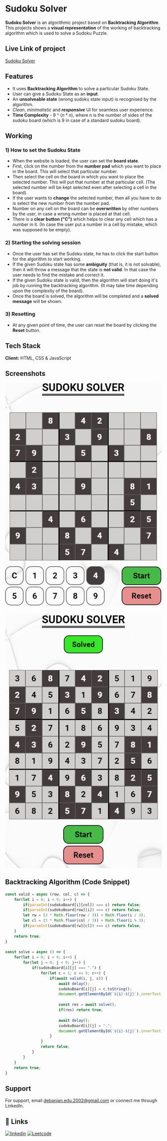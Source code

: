 
# Sudoku Solver

**Sudoku Solver** is an algorithmic project based on **Backtracking Algorithm**. 
This projects shows a **visual representation** of the working of backtracking algorithm which is used to solve a Sudoku Puzzle.
## Live Link of project

[Sudoku Solver](https://debanjan-2002.github.io/Sudoku-Solver/)


## Features

- It uses **Backtracking Algorithm** to solve a particular Sudoku State.
- User can give a Sudoku State as an **input**.
- An **unsolveable state** (wrong sudoku state input) is recognised by the algorithm. 
- *Clean*, *minimalistic* and ***responsive*** UI for seamless user experience.
- **Time Complexity** - 9 ^ $(n * n)$, where n is the number of sides of the sudoku board (which is 9 in case of a standard sudoku board).
## Working

### 1) How to set the Sudoku State
- When the website is loaded, the user can set the **board state**.
- First, click on the number from the **number pad** which you want to place in the board. This will select that particular number.
- Then select the cell on the board in which you want to place the selected number. This will put that number at that particular cell. (The selected number will be kept selected even after selecting a cell in the board).
- If the user wants to **change** the selected number, then all you have to do is select the new number from the number pad.
- Number on any cell on the board can be **overwritten** by other numbers by the user, in case a wrong number is placed at that cell.
- There is a **clear button ("C")** which helps to clear any cell which has a number in it. (In case the user put a number in a cell by mistake, which was supposed to be empty).

### 2) Starting the solving session
- Once the user has set the Sudoku state, he has to click the start button for the algorithm to start working.
- If the given Sudoku state has some **ambiguity** (that is, it is not solvable), then it will throw a message that the state is **not valid**. In that case the user needs to find the mistake and correct it.
- If the given Sudoku state is valid, then the algorithm will start doing it's job by running the backtracking algorithm. (It may take time depending upon the complexity of the board).
- Once the board is solved, the algorithm will be completed and a **solved message** will be shown.

### 3) Resetting
- At any given point of time, the user can reset the board by clicking the **Reset** button.


## Tech Stack

**Client:** HTML, CSS & JavaScript



## Screenshots

![App Screenshot](https://raw.githubusercontent.com/debanjan-2002/Sudoku-Solver/master/Images/img1.PNG?token=GHSAT0AAAAAABUJ72CU4476FECYRKSM5LPGYY5AFMA)

![App Screenshot](https://raw.githubusercontent.com/debanjan-2002/Sudoku-Solver/master/Images/img2.PNG?token=GHSAT0AAAAAABUJ72CV3XQOETWMS7HQCR3SYY47ZAA)


## Backtracking Algorithm (Code Snippet)

```javascript
const valid = async (row, col, c) => {
    for(let i = 0; i < 9; i++) {
        if(parseInt(sudokuBoard[i][col]) === c) return false;
        if(parseInt(sudokuBoard[row][i]) === c) return false;
        let rw = (3 * Math.floor(row / 3)) + Math.floor(i / 3);
        let cl = (3 * Math.floor(col / 3)) + Math.floor(i % 3);
        if(parseInt(sudokuBoard[rw][cl]) === c) return false;
    }
    return true;
}

const solve = async () => {
    for(let i = 0; i < 9; i++) {
        for(let j = 0; j < 9; j++) {
            if(sudokuBoard[i][j] === ".") {
                for(let c = 1; c <= 9; c++) {
                    if(await valid(i, j, c)) {
                        await delay();
                        sudokuBoard[i][j] = c.toString();
                        document.getElementById(`${i}-${j}`).innerText = c;
                        
                        const res = await solve();
                        if(res) return true;
                        
                        await delay();
                        sudokuBoard[i][j] = ".";
                        document.getElementById(`${i}-${j}`).innerText = "";
                    }
                }
                return false;
            }
        }
    }
    return true;
}
```


## Support

For support, email debanjan.edu.2002@gmail.com or connect me through LinkedIn.



## 🔗 Links
[![linkedin](https://img.shields.io/badge/linkedin-0A66C2?style=for-the-badge&logo=linkedin&logoColor=white)](https://www.linkedin.com/in/debanjan-poddar/)
[![Leetcode](https://img.shields.io/badge/Leetcode-fcfc03?style=for-the-badge&logo=leetcode&logoColor=red)](https://leetcode.com/debanjan2002/)

